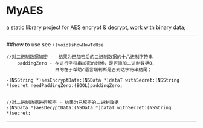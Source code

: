 MyAES
=================

a static library project for AES encrypt & decrypt, work with binary data;


----

##how to use
see `+(void)showHowToUse`


```
//对二进制数据加密 -  结果为已加密后的二进制数据的十六进制字符串
    paddingZero - 在进行字符串加密的时候，是否添加二进制数据0，
                  目的在于帮助c语言端判断是否到达字符串结尾；

-(NSString *)aesEncryptData:(NSData *)dataT withSecret:(NSString *)secret needPaddingZero:(BOOL)paddingZero;


//对二进制数据进行解密 - 结果为已解密的二进制数据
-(NSData *)aesDecyptData:(NSData *)dataT withSecret:(NSString *)secret;

```

----

